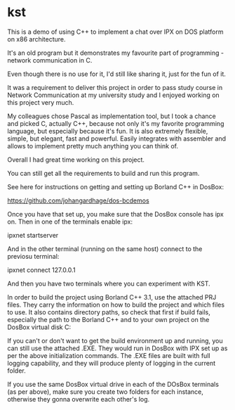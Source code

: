 # kst

This is a demo of using C++ to implement a chat over IPX on DOS platform on x86 architecture.

It's an old program but it demonstrates my favourite part of programming - network communication in C.

Even though there is no use for it, I'd still like sharing it, just for the fun of it.

It was a requirement to deliver this project in order to pass study course in Network Communication at my university study and I enjoyed working on this project very much.

My colleagues chose Pascal as implementation tool, but I took a chance and picked C, actually C++, because not only it's my favorite programming language, but especially because it's fun.
It is also extremely flexible, simple, but elegant, fast and powerful.
Easily integrates with assembler and allows to implement pretty much anything you can think of.

Overall I had great time working on this project.

You can still get all the requirements to build and run this program.

See here for instructions on getting and setting up Borland C++ in DosBox:

https://github.com/johangardhage/dos-bcdemos

Once you have that set up, you make sure that the DosBox console has ipx on.
Then in one of the terminals enable ipx:

ipxnet startserver

And in the other terminal (running on the same host) connect to the previosu terminal:

ipxnet connect 127.0.0.1

And then you have two terminals where you can experiment with KST.

In order to build the project using Borland C++ 3.1, use the attached PRJ files.
They carry the information on how to build the project and which files to use.
It also contains directory paths, so check that first if build fails, especially the path to the Borland C++ and to your own project on the DosBox virtual disk C:

If you can't or don't want to get the build environment up and running, you can still use the attached .EXE.
They would run in DosBox with IPX set up as per the above initialization commands.
The .EXE files are built with full logging capability, and they will produce plenty of logging in the current folder.

If you use the same DosBox virtual drive in each of the DOsBox terminals (as per above), make sure you create two folders for each instance, otherwise they gonna overwrite each other's log.
